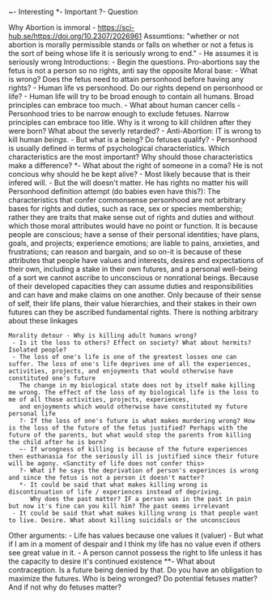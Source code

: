 ~- Interesting
*- Important
?- Question

Why Abortion is immoral - https://sci-hub.se/https://doi.org/10.2307/2026961
	Assumtions:
		"whether or not abortion is morally permissible stands or falls on whether or not a fetus is the sort of being whose life it is seriously wrong to end." - He assumes it is seriously wrong
	Introductions:
		- Begin the questions. Pro-abortions say the fetus is not a person so no rights, anti say the opposite
	Moral base:
		- What is wrong? Does the fetus need to attain personhood before having any rights?
		- Human life vs personhood. Do our rights depend on personhood or life?
		- Human life will try to be broad enough to contain all humans. Broad principles can embrace too much. - What about human cancer cells
		- Personhood tries to be narrow enough to exclude fetuses. Narrow principles can embrace too litle. Why is it wrong to kill children after they were born? What about the severly retarded?
		- Anti-Abortion: IT is wrong to kill human *beings*. - But what is a being? Do fetuses qualify?
		- Personhood is usually defined in terms of psychological characteristics. Which characteristics are the most important? Why should those characteristics make a difference?
		*- What about the right of someone in a coma? He is not concious why should he be kept alive? - Most likely because that is their infered will. - But the will doesn't matter. He has rights no matter his will
	Personhood definition attempt (do babies even have this?):
		The characteristics that confer commonsense personhood are not arbitrary bases for rights and duties, such as race, sex or species membership; rather they are traits that make sense out of rights and duties and
		without which those moral attributes would have no point or function. It
		is because people are conscious; have a sense of their personal identities;
		have plans, goals, and projects; experience emotions; are liable to pains,
		anxieties, and frustrations; can reason and bargain, and so on-it is
		because of these attributes that people have values and interests, desires
		and expectations of their own, including a stake in their own futures,
		and a personal well-being of a sort we cannot ascribe to unconscious or
		nonrational beings. Because of their developed capacities they can assume duties and responsibilities and can have and make claims on one
		another. Only because of their sense of self, their life plans, their value
		hierarchies, and their stakes in their own futures can they be ascribed
		fundamental rights. There is nothing arbitrary about these linkages 
	
	Morality detour - Why is killing adult humans wrong? 
	 - Is it the loss to others? Effect on society? What about hermits? Isolated people?
	 - The loss of one's life is one of the greatest losses one can suffer. The loss of one's life deprives one of all the experiences, activities, projects, and enjoyments that would otherwise have constituted one's future
	   The change in my biological state does not by itself make killing me wrong. The effect of the loss of my biological life is the loss to me of all those activities, projects, experiences, 
	   and enjoyments which would otherwise have constituted my future personal life
	   ?- If the loss of one's future is what makes murdering wrong? How is the loss of the future of the fetus justified? Perhaps with the future of the parents, but what would stop the parents from killing the child after he is born?
	   ~- If wrongness of killing is because of the future experiences then euthanasia for the seriously ill is justified since their future will be agony. <Sanctity of life does not confer this>
	   ?- What if he says the deprivation of person's experinces is wrong and since the fetus is not a person it doesn't matter?
	   *- It could be said that what makes killing wrong is discontinuation of life / experiences instead of depriving. 
	      Why does the past matter? IF a person was in the past in pain but now it's fine can you kill him? The past seems irrelevant
	 - It could be said that what makes killing wrong is that people want to live. Desire. What about killing suicidals or the unconscious


Other arguments:
	- Life has values because one values it (valuer)  -  But what if I am in a moment of despair and I think my life has no value even if others see great value in it.
	- A person cannot possess the right to life unless it has the capacity to desire it's continued existence
	**- What about contraception. Is a future being denied by that. Do you have an obligation to maximize the futures. Who is being wronged? Do potential fetuses matter? And if not why do fetuses matter?